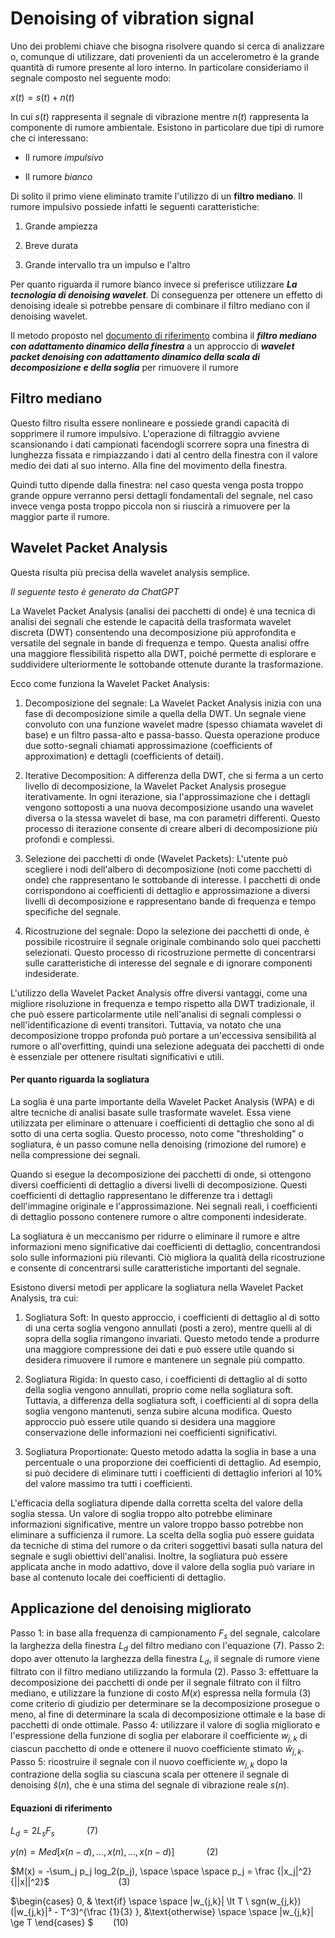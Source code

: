 # Denoising of vibration signal

Uno dei problemi chiave che bisogna risolvere quando si cerca di analizzare o, comunque di utilizzare, dati provenienti da un accelerometro è la grande quantità di rumore presente al loro interno. In particolare consideriamo il segnale composto nel seguente modo: 

$x(t) = s(t) + n(t)$

In cui $s(t)$ rappresenta il segnale di vibrazione mentre $n(t)$ rappresenta la componente di rumore ambientale. Esistono in particolare due tipi di rumore che ci interessano: 

- Il rumore *impulsivo*

- Il rumore *bianco*

Di solito il primo viene eliminato tramite l'utilizzo di un **filtro mediano**. Il rumore impulsivo possiede infatti le seguenti caratteristiche: 

1. Grande ampiezza 

2. Breve durata

3. Grande intervallo tra un impulso e l'altro

Per quanto riguarda il rumore bianco invece si preferisce utilizzare ***La tecnologia di denoising wavelet***. Di conseguenza per ottenere un effetto di denoising ideale si potrebbe pensare di combinare il filtro mediano con il denoising wavelet. 

Il metodo proposto nel <a href='./Denoising.pdf'> documento di riferimento</a> combina il ***filtro mediano con adattamento dinamico della finestra*** a un approccio di ***wavelet packet denoising con adattamento dinamico della scala di decomposizione e della soglia*** per rimuovere il rumore

## Filtro mediano

Questo filtro risulta essere nonlineare e possiede grandi capacità di sopprimere il rumore impulsivo. L'operazione di filtraggio avviene scansionando i dati campionati facendogli scorrere sopra una finestra di lunghezza fissata e rimpiazzando i dati al centro della finestra con il valore medio dei dati al suo interno. Alla fine del movimento della finestra. 

Quindi tutto dipende dalla finestra: nel caso questa venga posta troppo grande oppure verranno persi dettagli fondamentali del segnale, nel caso invece venga posta troppo piccola non si riuscirà a rimuovere per la maggior parte il rumore. 

## Wavelet Packet Analysis

Questa risulta più precisa della wavelet analysis semplice. 

*Il seguente testo è generato da ChatGPT*

La Wavelet Packet Analysis (analisi dei pacchetti di onde) è una tecnica di analisi dei segnali che estende le capacità della trasformata wavelet discreta (DWT) consentendo una decomposizione più approfondita e versatile del segnale in bande di frequenza e tempo. Questa analisi offre una maggiore flessibilità rispetto alla DWT, poiché permette di esplorare e suddividere ulteriormente le sottobande ottenute durante la trasformazione.

Ecco come funziona la Wavelet Packet Analysis:

1. Decomposizione del segnale: La Wavelet Packet Analysis inizia con una fase di decomposizione simile a quella della DWT. Un segnale viene convoluto con una funzione wavelet madre (spesso chiamata wavelet di base) e un filtro passa-alto e passa-basso. Questa operazione produce due sotto-segnali chiamati approssimazione (coefficients of approximation) e dettagli (coefficients of detail).

2. Iterative Decomposition: A differenza della DWT, che si ferma a un certo livello di decomposizione, la Wavelet Packet Analysis prosegue iterativamente. In ogni iterazione, sia l'approssimazione che i dettagli vengono sottoposti a una nuova decomposizione usando una wavelet diversa o la stessa wavelet di base, ma con parametri differenti. Questo processo di iterazione consente di creare alberi di decomposizione più profondi e complessi.

3. Selezione dei pacchetti di onde (Wavelet Packets): L'utente può scegliere i nodi dell'albero di decomposizione (noti come pacchetti di onde) che rappresentano le sottobande di interesse. I pacchetti di onde corrispondono ai coefficienti di dettaglio e approssimazione a diversi livelli di decomposizione e rappresentano bande di frequenza e tempo specifiche del segnale.

4. Ricostruzione del segnale: Dopo la selezione dei pacchetti di onde, è possibile ricostruire il segnale originale combinando solo quei pacchetti selezionati. Questo processo di ricostruzione permette di concentrarsi sulle caratteristiche di interesse del segnale e di ignorare componenti indesiderate.

L'utilizzo della Wavelet Packet Analysis offre diversi vantaggi, come una migliore risoluzione in frequenza e tempo rispetto alla DWT tradizionale, il che può essere particolarmente utile nell'analisi di segnali complessi o nell'identificazione di eventi transitori. Tuttavia, va notato che una decomposizione troppo profonda può portare a un'eccessiva sensibilità al rumore o all'overfitting, quindi una selezione adeguata dei pacchetti di onde è essenziale per ottenere risultati significativi e utili.

#### Per quanto riguarda la sogliatura

La soglia è una parte importante della Wavelet Packet Analysis (WPA) e di altre tecniche di analisi basate sulle trasformate wavelet. Essa viene utilizzata per eliminare o attenuare i coefficienti di dettaglio che sono al di sotto di una certa soglia. Questo processo, noto come "thresholding" o sogliatura, è un passo comune nella denoising (rimozione del rumore) e nella compressione dei segnali.

Quando si esegue la decomposizione dei pacchetti di onde, si ottengono diversi coefficienti di dettaglio a diversi livelli di decomposizione. Questi coefficienti di dettaglio rappresentano le differenze tra i dettagli dell'immagine originale e l'approssimazione. Nei segnali reali, i coefficienti di dettaglio possono contenere rumore o altre componenti indesiderate.

La sogliatura è un meccanismo per ridurre o eliminare il rumore e altre informazioni meno significative dai coefficienti di dettaglio, concentrandosi solo sulle informazioni più rilevanti. Ciò migliora la qualità della ricostruzione e consente di concentrarsi sulle caratteristiche importanti del segnale.

Esistono diversi metodi per applicare la sogliatura nella Wavelet Packet Analysis, tra cui:

1. Sogliatura Soft: In questo approccio, i coefficienti di dettaglio al di sotto di una certa soglia vengono annullati (posti a zero), mentre quelli al di sopra della soglia rimangono invariati. Questo metodo tende a produrre una maggiore compressione dei dati e può essere utile quando si desidera rimuovere il rumore e mantenere un segnale più compatto.

2. Sogliatura Rigida: In questo caso, i coefficienti di dettaglio al di sotto della soglia vengono annullati, proprio come nella sogliatura soft. Tuttavia, a differenza della sogliatura soft, i coefficienti al di sopra della soglia vengono mantenuti, senza subire alcuna modifica. Questo approccio può essere utile quando si desidera una maggiore conservazione delle informazioni nei coefficienti significativi.

3. Sogliatura Proportionate: Questo metodo adatta la soglia in base a una percentuale o una proporzione dei coefficienti di dettaglio. Ad esempio, si può decidere di eliminare tutti i coefficienti di dettaglio inferiori al 10% del valore massimo tra tutti i coefficienti.

L'efficacia della sogliatura dipende dalla corretta scelta del valore della soglia stessa. Un valore di soglia troppo alto potrebbe eliminare informazioni significative, mentre un valore troppo basso potrebbe non eliminare a sufficienza il rumore. La scelta della soglia può essere guidata da tecniche di stima del rumore o da criteri soggettivi basati sulla natura del segnale e sugli obiettivi dell'analisi. Inoltre, la sogliatura può essere applicata anche in modo adattivo, dove il valore della soglia può variare in base al contenuto locale dei coefficienti di dettaglio.

## Applicazione del denoising migliorato

Passo 1: in base alla frequenza di campionamento $F_s$ del segnale, calcolare la larghezza della finestra $L_d$ del filtro mediano con l'equazione (7).
Passo 2: dopo aver ottenuto la larghezza della finestra $L_d$, il segnale di rumore viene filtrato con il filtro mediano utilizzando la formula (2).
Passo 3: effettuare la decomposizione dei pacchetti di onde per il segnale filtrato con il filtro mediano, e utilizzare la funzione di costo $M(x)$ espressa nella formula (3) come criterio di giudizio per determinare se la decomposizione prosegue o meno, al fine di determinare la scala di decomposizione ottimale e la base di pacchetti di onde ottimale.
Passo 4: utilizzare il valore di soglia migliorato e l'espressione della funzione di soglia per elaborare il coefficiente $w_{j,k}$ di ciascun pacchetto di onde e ottenere il nuovo coefficiente stimato $\hat w_{j,k}$.
Passo 5: ricostruire il segnale con il nuovo coefficiente $w_{j,k}$ dopo la contrazione della soglia su ciascuna scala per ottenere il segnale di denoising $\hat s(n)$, che è una stima del segnale di vibrazione reale $s(n)$.

#### Equazioni di riferimento

$L_d = 2L_sF_s$             (7)

$y(n) = Med[x(n-d),..., x(n),...,x(n-d)]$             (2)

$M(x) = -\sum_j p_j log_2(p_j), \space \space \space p_j = \frac {|x_j|^2} {||x||^2}$                            (3)

$\begin{cases} 0, & \text{if} \space \space |w_{j,k}| \lt T \\
sgn(w_{j,k})(|w_{j,k}|³ - T^3)^{\frac {1}{3} }, &\text{otherwise} \space \space  |w_{j,k}| \ge T \end{cases} $        (10)




